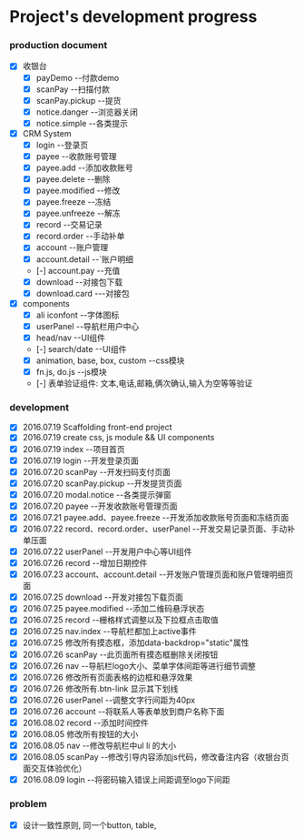 # Project's development progress

### production document
- [x] 收银台
    - [x] payDemo  --付款demo
    - [x] scanPay  --扫描付款
    - [x] scanPay.pickup  --提货
    - [x] notice.danger  --浏览器关闭
    - [x] notice.simple  --各类提示    

- [x] CRM System
    - [x] login  --登录页
    - [x] payee  --收款账号管理
    - [x] payee.add  --添加收款账号
    - [x] payee.delete  --删除
    - [x] payee.modified  --修改
    - [x] payee.freeze  --冻结
    - [x] payee.unfreeze  --解冻
    - [x] record  --交易记录
    - [x] record.order  --手动补单
    - [x] account  --账户管理
    - [x] account.detail  --`账户明细
    - [-] account.pay  --充值
    - [x] download  --对接包下载
    - [x] download.card  ---对接包
- [x] components
    - [x] ali iconfont  --字体图标
    - [x] userPanel  --导航栏用户中心
    - [x] head/nav  --UI组件
    - [-] search/date  --UI组件
    - [x] animation, base, box, custom  --css模块 
    - [x] fn.js, do.js  --js模块
    - [-] 表单验证组件: 文本,电话,邮箱,俩次确认,输入为空等等验证

### development
   - [x] 2016.07.19  Scaffolding front-end project
   - [x] 2016.07.19  create css, js module && UI components
   - [x] 2016.07.19  index  --项目首页
   - [x] 2016.07.19  login  --开发登录页面
   - [x] 2016.07.20  scanPay  --开发扫码支付页面
   - [x] 2016.07.20  scanPay.pickup  --开发提货页面
   - [x] 2016.07.20  modal.notice  --各类提示弹窗
   - [x] 2016.07.20  payee  --开发收款账号管理页面
   - [x] 2016.07.21  payee.add、payee.freeze  --开发添加收款账号页面和冻结页面
   - [x] 2016.07.22  record、record.order、userPanel  --开发交易记录页面、手动补单压面
   - [x] 2016.07.22  userPanel  --开发用户中心等UI组件
   - [x] 2016.07.26  record  --增加日期控件 
   - [x] 2016.07.23  account、account.detail  --开发账户管理页面和账户管理明细页面
   - [x] 2016.07.25  download  --开发对接包下载页面
   - [x] 2016.07.25  payee.modified  --添加二维码悬浮状态
   - [x] 2016.07.25  record  --栅格样式调整以及下拉框点击取值
   - [x] 2016.07.25  nav.index  --导航栏都加上active事件
   - [x] 2016.07.25  修改所有摸态框，添加data-backdrop="static"属性
   - [x] 2016.07.26  scanPay  --此页面所有摸态框删除关闭按钮
   - [x] 2016.07.26  nav  --导航栏logo大小、菜单字体间距等进行细节调整
   - [x] 2016.07.26  修改所有页面表格的边框和悬浮效果
   - [x] 2016.07.26  修改所有.btn-link 显示其下划线
   - [x] 2016.07.26  userPanel  --调整文字行间距为40px
   - [x] 2016.07.26  account  --将联系人等表单放到商户名称下面
   - [x] 2016.08.02  record  --添加时间控件
   - [x] 2016.08.05  修改所有按钮的大小
   - [x] 2016.08.05  nav  --修改导航栏中ul li 的大小
   - [x] 2016.08.05  scanPay  --修改引导内容添加js代码，修改备注内容（收银台页面交互体验优化）
   - [x] 2016.08.09  login  --将密码输入错误上间距调至logo下间距

### problem
   - [x] 设计一致性原则, 同一个button, table, 
   
  
